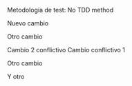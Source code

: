 Metodología de test: No TDD method

Nuevo cambio

Otro cambio

Cambio 2 conflictivo
Cambio conflictivo 1




Otro cambio


Y otro